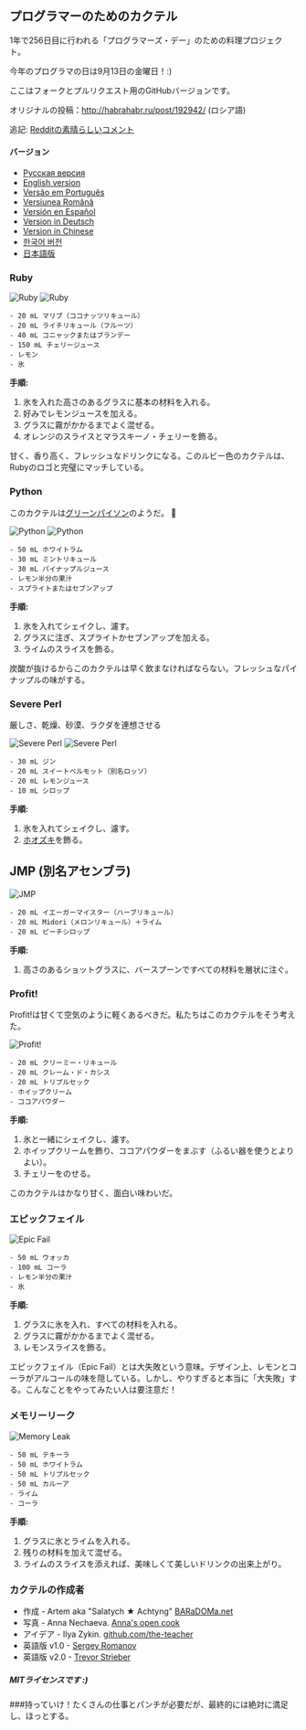## プログラマーのためのカクテル

1年で256日目に行われる「プログラマーズ・デー」のための料理プロジェクト。

今年のプログラマの日は9月13日の金曜日！:)

ここはフォークとプルリクエスト用のGitHubバージョンです。

オリジナルの投稿：http://habrahabr.ru/post/192942/ (ロシア語)

追記: [Redditの素晴らしいコメント](http://www.reddit.com/r/programming/comments/1m6n2g/cocktails_for_programmers/)

#### バージョン

* [Pусская версия](README.md)
* [English version](cocktails_for_programers.md)
* [Versão em Português](coqueteis_para_programadores.md)
* [Versiunea Română](cocktailuri_pentru_programatori.md)
* [Versión en Español](cócteles_para_programadores.md)
* [Version in Deutsch](cocktails_fuer_programmierer.md)
* [Version in Chinese](程序员鸡尾酒.md)
* [한국어 버전](프로그래머를_위한_칵테일.md)
* [日本語版](プログラマーのためのカクテル.md)

### Ruby

<img src="https://raw.githubusercontent.com/cocktails-for-programmers/cocktails_for_programmers/master/images/1-ruby.jpg" alt="Ruby" title="Ruby" />

<img src="https://github.com/cocktails-for-programmers/cocktails_for_programmers/blob/master/images/2-ruby.jpg?raw=true" alt="Ruby" title="Ruby" />

```
- 20 mL マリブ（ココナッツリキュール）
- 20 mL ライチリキュール（フルーツ）
- 40 mL コニャックまたはブランデー
- 150 mL チェリージュース
- レモン
- 氷
```

**手順:**

1. 氷を入れた高さのあるグラスに基本の材料を入れる。
2. 好みでレモンジュースを加える。
3. グラスに霧がかかるまでよく混ぜる。
4. オレンジのスライスとマラスキーノ・チェリーを飾る。

甘く、香り高く、フレッシュなドリンクになる。このルビー色のカクテルは、Rubyのロゴと完璧にマッチしている。

### Python

このカクテルは[グリーンパイソン](https://www.google.ru/search?q=green+python&ie=UTF-8&tbm=isch&source=og)のようだ。 :snake:

<img src="https://github.com/cocktails-for-programmers/cocktails_for_programmers/blob/master/images/3-python.jpg?raw=true" alt="Python" title="Python" />

<img src="httphttps://github.com/cocktails-for-programmers/cocktails_for_programmers/blob/master/images/4-python.jpg?raw=true" alt="Python" title="Python" />

```
- 50 mL ホワイトラム
- 30 mL ミントリキュール
- 30 mL パイナップルジュース
- レモン半分の果汁
- スプライトまたはセブンアップ
```

**手順:**

1. 氷を入れてシェイクし、濾す。
2. グラスに注ぎ、スプライトかセブンアップを加える。
3. ライムのスライスを飾る。

炭酸が抜けるからこのカクテルは早く飲まなければならない。フレッシュなパイナップルの味がする。

### Severe Perl

厳しさ、乾燥、砂漠、ラクダを連想させる

<img src="https://github.com/cocktails-for-programmers/cocktails_for_programmers/blob/master/images/5-perl.jpg?raw=true" alt="Severe Perl" title="Severe Perl" />

<img src="httphttps://github.com/cocktails-for-programmers/cocktails_for_programmers/blob/master/images/6-perl.jpg?raw=true" alt="Severe Perl" title="Severe Perl" />

```
- 30 mL ジン
- 20 mL スイートベルモット（別名ロッソ）
- 20 mL レモンジュース
- 10 mL シロップ
```

**手順:**

1. 氷を入れてシェイクし、濾す。
2. [ホオズキ](https://ja.wikipedia.org/wiki/%E3%83%9B%E3%82%AA%E3%82%BA%E3%82%AD)を飾る。

## JMP (別名アセンブラ)

<img src="https://github.com/cocktails-for-programmers/cocktails_for_programmers/blob/master/images/7-JMP.jpg?raw=true" alt="JMP" title="JMP" />

```
- 20 mL イエーガーマイスター（ハーブリキュール）
- 20 mL Midori（メロンリキュール）＋ライム
- 20 mL ピーチシロップ
```

**手順:**

1. 高さのあるショットグラスに、バースプーンですべての材料を層状に注ぐ。

### Profit!

Profit!は甘くて空気のように軽くあるべきだ。私たちはこのカクテルをそう考えた。

<img src="https://github.com/cocktails-for-programmers/cocktails_for_programmers/blob/master/images/8-profit.jpg?raw=true" alt="Profit!" title="Profit!"/>

```
- 20 mL クリーミー・リキュール
- 20 mL クレーム・ド・カシス
- 20 mL トリプルセック
- ホイップクリーム
- ココアパウダー
```

**手順:**

1. 氷と一緒にシェイクし、濾す。
2. ホイップクリームを飾り、ココアパウダーをまぶす（ふるい器を使うとよりよい）。
3. チェリーをのせる。

このカクテルはかなり甘く、面白い味わいだ。

### エピックフェイル

<img src="httphttps://github.com/cocktails-for-programmers/cocktails_for_programmers/blob/master/images/9-epic-fail.jpg?raw=true" alt="Epic Fail" title="Epic Fail" />

```
- 50 mL ウォッカ
- 100 mL コーラ
- レモン半分の果汁
- 氷
```

**手順:**

1. グラスに氷を入れ、すべての材料を入れる。
2. グラスに霧がかかるまでよく混ぜる。
3. レモンスライスを飾る。

エピックフェイル（Epic Fail）とは大失敗という意味。デザイン上、レモンとコーラがアルコールの味を隠している。しかし、やりすぎると本当に「大失敗」する。こんなことをやってみたい人は要注意だ！

### メモリーリーク

<img src="httphttps://github.com/cocktails-for-programmers/cocktails_for_programmers/blob/master/images/10-memory-leak.jpg?raw=true" alt="Memory Leak" title="Memory Leak" />

```
- 50 mL テキーラ
- 50 mL ホワイトラム
- 50 mL トリプルセック
- 50 mL カルーア
- ライム
- コーラ
```

**手順:**

1. グラスに氷とライムを入れる。
2. 残りの材料を加えて混ぜる。
3. ライムのスライスを添えれば、美味しくて美しいドリンクの出来上がり。

### カクテルの作成者

* 作成 - Artem aka "Salatych ★ Achtyng" [BARaDOMa.net](http://vk.com/baradomanet)
* 写真 - Anna Nechaeva. [Anna's open cook](http://open-cook.ru)
* アイデア - Ilya Zykin. [github.com/the-teacher](https://github.com/the-teacher)
* 英語版 v1.0 - [Sergey Romanov](https://github.com/srg-rmnv)
* 英語版 v2.0 - [Trevor Strieber](https://github.com/TrevorS)

##### MITライセンスです :)





###持っていけ！たくさんの仕事とパンチが必要だが、最終的には絶対に満足し、ほっとする。









